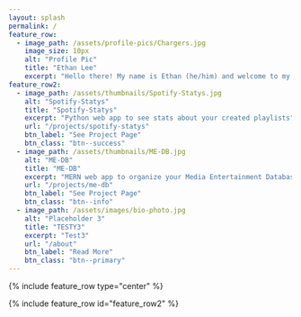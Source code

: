 ```yaml
---
layout: splash
permalink: /
feature_row:
  - image_path: /assets/profile-pics/Chargers.jpg
    image_size: 10px
    alt: "Profile Pic"
    title: "Ethan Lee"
    excerpt: "Hello there! My name is Ethan (he/him) and welcome to my website! I am an individual who is passionate about utilizing technology for all of its creative capabilities. I currently work as an Information Technology Intern for the Los Angeles Chargers and want to pursue a career around sports-data applications."
feature_row2:
  - image_path: /assets/thumbnails/Spotify-Statys.jpg
    alt: "Spotify-Statys"
    title: "Spotify-Statys"
    excerpt: "Python web app to see stats about your created playlists"
    url: "/projects/spotify-statys"
    btn_label: "See Project Page"
    btn_class: "btn--success"
  - image_path: /assets/thumbnails/ME-DB.jpg
    alt: "ME-DB"
    title: "ME-DB"
    excerpt: "MERN web app to organize your Media Entertainment Database"
    url: "/projects/me-db"
    btn_label: "See Project Page"
    btn_class: "btn--info"
  - image_path: /assets/images/bio-photo.jpg
    alt: "Placeholder 3"
    title: "TESTY3"
    excerpt: "Test3"
    url: "/about"
    btn_label: "Read More"
    btn_class: "btn--primary"
---
```


{% include feature_row type="center" %}

{% include feature_row id="feature_row2" %}